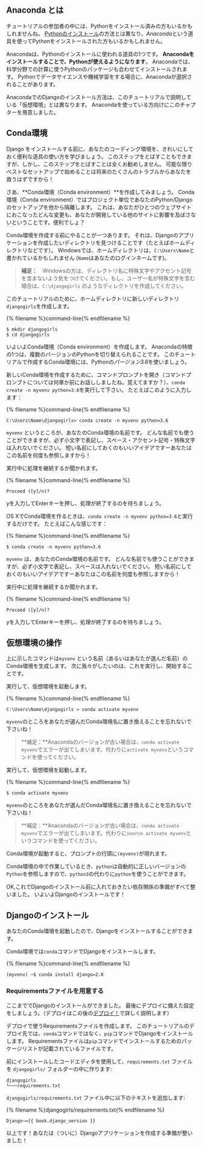 ## Anaconda とは

チュートリアルの参加者の中には、Pythonをインストール済みの方もいるかもしれませんね。
[Pythonのインストール](../python_installation/README.md)の方法とは異なり、*Anaconda*という道具を使ってPythonをインストールされた方もいるかもしれません。

Anacondaは、Pythonのインストールに使われる道具の1つです。
**Anacondaをインストールすることで、Pythonが使えるようになります**。
Anacondaでは、科学分野での計算に使うPythonのパッケージも合わせてインストールされます。
Pythonでデータサイエンスや機械学習をする場合に、Anacondaが選択されることがあります。

AnacondaでのDjangoのインストール方法は、このチュートリアルで説明している「仮想環境」とは異なります。
Anacondaを使っている方向けにこのチャプターを用意しました。

## Conda環境

Django をインストールする前に、あなたのコーディング環境を、きれいにしておく便利な道具の使い方を学びましょう。
このステップをとばすこともできますが、しかし、このステップをとばすことは全くお勧めしません。
可能な限りベストなセットアップで始めることは将来のたくさんのトラブルからあなたを救うはずですから！

さあ、**Conda環境（Conda environment）**を作成してみましょう。
Conda環境（Conda environment）ではプロジェクト単位であなたのPython/Djangoのセットアップを他から隔離します。
これは、あなたがひとつのウェブサイトにおこなったどんな変更も、あなたが開発している他のサイトに影響を及ぼさないということです。便利でしょ？

Conda環境を作成する前にやることが一つあります。
それは、Djangoのアプリケーションを作成したいディレクトリを見つけることです（たとえばホームディレクトリなどです）。
Windowsでは、ホームディレクトリは、`C:\Users\Name`と書かれているかもしれません (`Name`はあなたのログインネームです)。

> **補足：**　Windowsの方は、ディレクトリ名に特殊文字やアクセント記号を含まないよう気をつけてください。もし、ユーザー名が特殊文字を含む場合は、`C:\djangogirls` のようなディレクトリを作成してください。

このチュートリアルのために、ホームディレクトリに新しいディレクトリ`djangogirls`を作成します。

{% filename %}command-line{% endfilename %}

    $ mkdir djangogirls
    $ cd djangogirls
    

いよいよConda環境（Conda environment）を作成します。
Anacondaの特徴の1つは、複数のバージョンのPythonを切り替えられることです。
このチュートリアルで作成するConda環境には、Pythonの*パージョン3.6*を使いましょう。

<!--sec data-title="Conda environment: Windows" data-id="condaenv_installation_windows"
data-collapse=true ces-->

新しいConda環境を作成するために、コマンドプロンプトを開き（コマンドプロンプトについては何章か前にお話ししましたね。覚えてますか？）、`conda create -n myvenv python=3.6`を実行して下さい。
たとえばこのように入力します：

{% filename %}command-line{% endfilename %}

    C:\Users\Name\djangogirls> conda create -n myvenv python=3.6
    

`myvenv` というところが、あなたのConda環境の名前です。
どんな名前でも使うことができますが、必ず小文字で表記し、スペース・アクセント記号・特殊文字は入れないでください。
短い名前にしておくのもいいアイデアですーあなたはこの名前を何度も参照しますから！

実行中に処理を継続するか聞かれます。

{% filename %}command-line{% endfilename %}

    Proceed ([y]/n)?


yを入力してEnterキーを押し、処理が終了するのを待ちましょう。

<!--endsec-->

<!--sec data-title="Conda environment: OS X" data-id="condaenv_installation_linuxosx"
data-collapse=true ces-->

OS XでConda環境を作るときは、`conda create -n myvenv python=3.6`と実行するだけです。
たとえばこんな感じです：

{% filename %}command-line{% endfilename %}

    $ conda create -n myvenv python=3.6
    

`myvenv` は、あなたのConda環境の名前です。
どんな名前でも使うことができますが、必ず小文字で表記し、スペースは入れないでください。
短い名前にしておくのもいいアイデアですーあなたはこの名前を何度も参照しますから！

実行中に処理を継続するか聞かれます。

{% filename %}command-line{% endfilename %}

    Proceed ([y]/n)?


yを入力してEnterキーを押し、処理が終了するのを待ちましょう。

<!--endsec-->

## 仮想環境の操作

上に示したコマンドは`myvenv` という名前（あるいはあなたが選んだ名前）のConda環境を生成します。
次に我々がしたいのは、これを実行し、開始することです。

<!--sec data-title="Working with Conda environment: Windows" data-id="condaenv_windows"
data-collapse=true ces-->

実行して、仮想環境を起動します。

{% filename %}command-line{% endfilename %}

    C:\Users\Name\djangogirls > conda activate myvenv
    

`myvenv`のところをあなたが選んだConda環境名に置き換えることを忘れないで下さいね！

> **補足：**Anacondaのバージョンが古い場合は、`conda activate myvenv`でエラーが出てしまいます。代わりに`activate myvenv`というコマンドを使ってください。

<!--endsec-->

<!--sec data-title="Working with Conda environment: OS X" data-id="condaenv_osx"
data-collapse=true ces-->

実行して、仮想環境を起動します。

{% filename %}command-line{% endfilename %}

    $ conda activate myvenv
    

`myvenv`のところをあなたが選んだConda環境名に置き換えることを忘れないで下さいね！

> **補足：**Anacondaのバージョンが古い場合は、`conda activate myvenv`でエラーが出てしまいます。代わりに`source activate myvenv`というコマンドを使ってください。

<!--endsec-->

Conda環境が起動すると、プロンプトの行頭に`(myvenv)`が現れます。

Conda環境の中で作業しているとき、`python`は自動的に正しいバージョンの`Python`を参照しますので、`python3`の代わりに`python`を使うことができます。

OK,これでDjangoのインストール前に入れておきたい依存関係の準備がすべて整いました。
いよいよDjangoのインストールです！

## Djangoのインストール

あなたのConda環境を起動したので、Djangoをインストールすることができます。

Conda環境では`conda`コマンドでDjangoをインストールします。

{% filename %}command-line{% endfilename %}

    (myvenv) ~$ conda install django=2.0


### Requirementsファイルを用意する

ここまででDjangoのインストールができました。
最後にデプロイに備えた設定をしましょう。（デプロイはこの後の[デプロイ！](../deploy/README.md)で詳しく説明します）

デプロイで使うRequirementsファイルを作成します。
このチュートリアルのデプロイ先では、`conda`コマンドではなく、`pip`コマンドでDjangoをインストールします。
Requirementsファイルは`pip`コマンドでインストールするためのパッケージリストが記載されているファイルです。

前にインストールしたコードエディタを使用して、`requirements.txt` ファイルを `djangogirls/` フォルダーの中に作ります:

    djangogirls
    └───requirements.txt
    

`djangogirls/requirements.txt` ファイル中に以下のテキストを追加します:

{% filename %}djangogirls/requirements.txt{% endfilename %}

    Django~={{ book.django_version }}
    

以上です！あなたは（ついに）Djangoアプリケーションを作成する準備が整いました！
